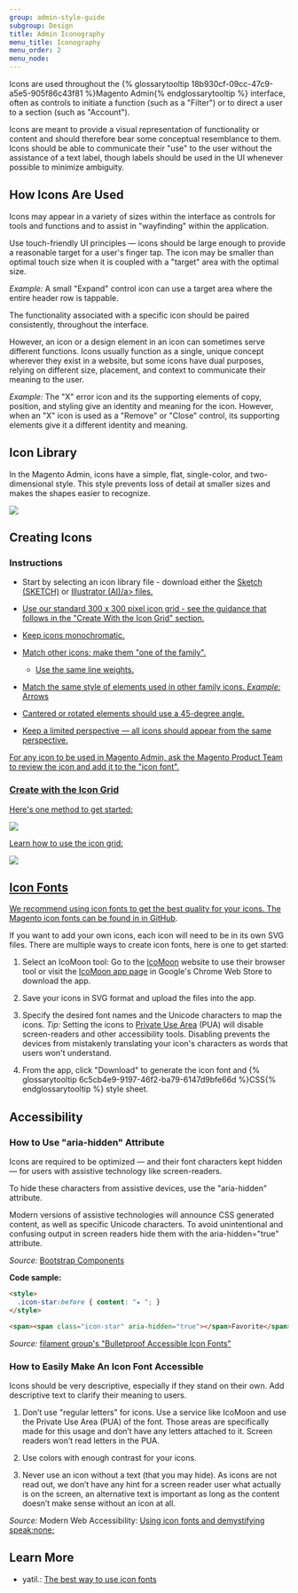```yaml
---
group: admin-style-guide
subgroup: Design
title: Admin Iconography
menu_title: Iconography
menu_order: 2
menu_node:
---
```

Icons are used throughout the {% glossarytooltip 18b930cf-09cc-47c9-a5e5-905f86c43f81 %}Magento Admin{% endglossarytooltip %} interface, often as controls to initiate a function (such as a "Filter") or to direct a user to a section (such as "Account").

Icons are meant to provide a visual representation of functionality or content and should therefore bear some conceptual resemblance to them. Icons should be able to communicate their "use" to the user without the assistance of a text label, though labels should be used in the UI whenever possible to minimize ambiguity.

## How Icons Are Used

Icons may appear in a variety of sizes within the interface as controls for tools and functions and to assist in "wayfinding" within the application.  

Use touch-friendly UI principles — icons should be large enough to provide a reasonable target for a user's finger tap. The icon may be smaller than optimal touch size when it is coupled with a "target" area with the optimal size.

*Example:* A small "Expand" control icon can use a target area where the entire header row is tappable.

The functionality associated with a specific icon should be paired consistently, throughout the interface.

However, an icon or a design element in an icon can sometimes serve different functions. Icons usually function as a single, unique concept wherever they exist in a website, but some icons have dual purposes, relying on different size, placement, and context to communicate their meaning to the user.  

*Example:* The "X" error icon and its the supporting elements of copy, position, and styling give an identity and meaning for the icon. However, when an "X" icon is used as a "Remove" or "Close" control, its supporting elements give it a different identity and meaning.  

## Icon Library

In the Magento Admin, icons have a simple, flat, single-color, and two-dimensional style. This style prevents loss of detail at smaller sizes and makes the shapes easier to recognize.

![](img/Magento-icon-contact-sheet.png)


## Creating Icons

### Instructions

*	Start by selecting an icon library file - download either the [Sketch (SKETCH)](src/magento_icon_library.sketch) or <a href="src/Magento-icon-library.ai">Illustrator (AI)/a> files.

* Use our standard 300 x 300 pixel icon grid - see the guidance that follows in the "Create With the Icon Grid" section.

*	Keep icons monochromatic.

*	Match other icons; make them "one of the family".

	- Use the same line weights.

  - Match the same style of elements used in other family icons. *Example:* Arrows

*	Cantered or rotated elements should use a 45-degree angle.

*	Keep a limited perspective — all icons should appear from the same perspective.

For any icon to be used in Magento Admin, ask the Magento Product Team to review the icon and add it to the "icon font".

### Create with the Icon Grid

Here's one method to get started:  

![](img/icon-construction-guide.png)


Learn how to use the icon grid:

![](img/using-icon-grid.png)


## Icon Fonts

We recommend using icon fonts to get the best quality for your icons. The Magento icon fonts can be found in [in GitHub](https://github.com/magento/magento2/tree/2.0/app/design/adminhtml/Magento/backend/web/fonts/admin-icons).

If you want to add your own icons, each icon will need to be in its own SVG files. There are multiple ways to create icon fonts, here is one to get started:

1. Select an IcoMoon tool: Go to the [IcoMoon](https://icomoon.io/app/) website to use their browser tool or visit the [IcoMoon app page](https://chrome.google.com/webstore/detail/icomoon/kppingdhhalimbaehfmhldppemnmlcjd) in Google's Chrome Web Store to download the app.

2. Save your icons in SVG format and upload the files into the app.

3. Specify the desired font names and the Unicode characters to map the icons.
*Tip:* Setting the icons to [Private Use Area](https://en.wikipedia.org/wiki/Private_Use_Areas#Private_Use_Areas) (PUA) will disable screen-readers and other accessibility tools. Disabling prevents the devices from mistakenly translating your icon's characters as words that users won't understand.

4. From the app, click "Download" to generate the icon font and {% glossarytooltip 6c5cb4e9-9197-46f2-ba79-6147d9bfe66d %}CSS{% endglossarytooltip %} style sheet.

## Accessibility

### How to Use "aria-hidden" Attribute

Icons are required to be optimized — and their font characters kept hidden — for users with assistive technology like screen-readers.

To hide these characters from assistive devices, use the "aria-hidden" attribute.

Modern versions of assistive technologies will announce CSS generated content, as well as specific Unicode characters. To avoid unintentional and confusing output in screen readers hide them with the aria-hidden="true" attribute.

*Source:* [Bootstrap Components](http://getbootstrap.com/components/)

**Code sample:**

```html
<style>
  .icon-star:before { content: "★ "; }
</style>

<span><span class="icon-star" aria-hidden="true"></span>Favorite</span>

```

*Source:* [filament group's "Bulletproof Accessible Icon Fonts"](http://www.filamentgroup.com/lab/bulletproof_icon_fonts.html)

### How to Easily Make An Icon Font Accessible

Icons should be very descriptive, especially if they stand on their own. Add descriptive text to clarify their meaning to users.

1. Don’t use "regular letters" for icons. Use a service like IcoMoon and use the Private Use Area (PUA) of the font. Those areas are specifically made for this usage and don’t have any letters attached to it. Screen readers won’t read letters in the PUA.

2. Use colors with enough contrast for your icons.

3. Never use an icon without a text (that you may hide). As icons are not read out, we don’t have any hint for a screen reader user what actually is on the screen, an alternative text is important as long as the content doesn’t make sense without an icon at all.

*Source:* Modern Web Accessibility: [Using icon fonts and demystifying speak:none;](http://modernwebaccessibility.com/en/blog/demystify-speak-none)

## Learn More

* yatil.: [The best way to use icon fonts](https://yatil.net/the-best-way-to-use-icon-fonts/)
